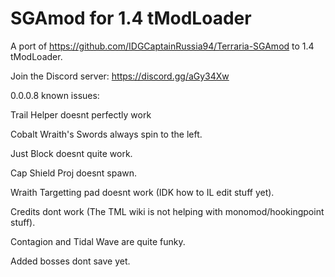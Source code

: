 # SGAmod for 1.4 tModLoader
A port of https://github.com/IDGCaptainRussia94/Terraria-SGAmod to 1.4 tModLoader.

Join the Discord server: https://discord.gg/aGy34Xw

0.0.0.8 known issues:

Trail Helper doesnt perfectly work

Cobalt Wraith's Swords always spin to the left.

Just Block doesnt quite work.

Cap Shield Proj doesnt spawn.

Wraith Targetting pad doesnt work (IDK how to IL edit stuff yet).

Credits dont work (The TML wiki is not helping with monomod/hookingpoint stuff).

Contagion and Tidal Wave are quite funky.

Added bosses dont save yet.